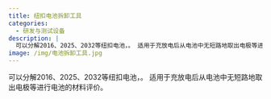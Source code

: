 ```yaml
---
title: 纽扣电池拆卸工具
categories:
  - 研发与测试设备
description: |
  可以分解2016、2025、2032等纽扣电池，。 适用于充放电后从电池中无短路地取出电极等进行电池的材料评价。
image: /img/电池拆卸工具.jpg
---
```

可以分解2016、2025、2032等纽扣电池，。 适用于充放电后从电池中无短路地取出电极等进行电池的材料评价。
